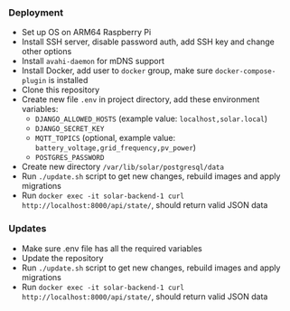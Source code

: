 ### Deployment

- Set up OS on ARM64 Raspberry Pi
- Install SSH server, disable password auth, add SSH key and change other
  options
- Install `avahi-daemon` for mDNS support
- Install Docker, add user to `docker` group, make sure `docker-compose-plugin`
  is installed
- Clone this repository
- Create new file `.env` in project directory, add these environment variables:
  - `DJANGO_ALLOWED_HOSTS` (example value: `localhost,solar.local`)
  - `DJANGO_SECRET_KEY`
  - `MQTT_TOPICS` (optional, example value:
    `battery_voltage,grid_frequency,pv_power`)
  - `POSTGRES_PASSWORD`
- Create new directory `/var/lib/solar/postgresql/data`
- Run `./update.sh` script to get new changes, rebuild images and apply
  migrations
- Run `docker exec -it solar-backend-1 curl http://localhost:8000/api/state/`,
  should return valid JSON data

### Updates

- Make sure .env file has all the required variables
- Update the repository
- Run `./update.sh` script to get new changes, rebuild images and apply
  migrations
- Run `docker exec -it solar-backend-1 curl http://localhost:8000/api/state/`,
  should return valid JSON data
